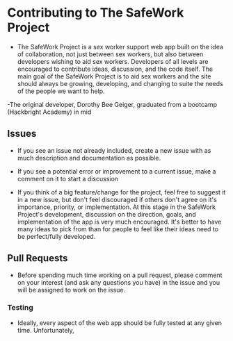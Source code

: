 # Contributing to The SafeWork Project

- The SafeWork Project is a sex worker support web app built on the idea of collaboration, not just between sex workers, but also between developers wishing to aid sex workers. Developers of all levels are encouraged to contribute ideas, discussion, and the code itself. The main goal of the SafeWork Project is to aid sex workers and the site should always be growing, developing, and changing to suite the needs of the people we want to help.

-The original developer, Dorothy Bee Geiger, graduated from a bootcamp (Hackbright Academy) in mid

## Issues

- If you see an issue not already included, create a new issue with as much description and documentation as possible.

- If you see a potential error or improvement to a current issue, make a comment on it to start a discussion

- If you think of a big feature/change for the project, feel free to suggest it in a new issue, but don't feel discouraged if others don't agree on it's importance, priority, or implementation. At this stage in the SafeWork Project's development, discussion on the direction, goals, and implementation of the app is very much encouraged. It's better to have many ideas to pick from than for people to feel like their ideas need to be perfect/fully developed.

## Pull Requests

- Before spending much time working on a pull request, please comment on your interest (and ask any questions you have) in the issue and you will be assigned to work on the issue.

### Testing

- Ideally, every aspect of the web app should be fully tested at any given time. Unfortunately, 